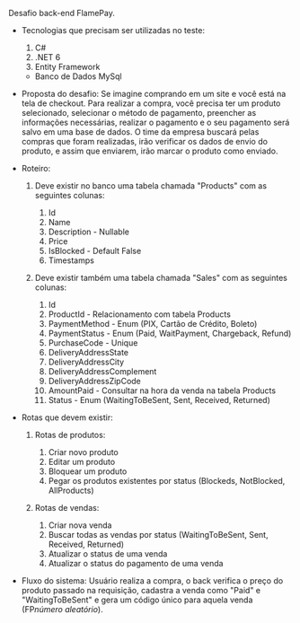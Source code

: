 Desafio back-end FlamePay.

- Tecnologias que precisam ser utilizadas no teste:
  1. C#
  2. .NET 6
  3. Entity Framework
  - Banco de Dados MySql

- Proposta do desafio:
Se imagine comprando em um site e você está na tela de checkout. Para realizar a compra, você precisa ter um produto selecionado, selecionar o método de pagamento, preencher as informações necessárias, realizar o pagamento e o seu pagamento será salvo em uma base de dados.
O time da empresa buscará pelas compras que foram realizadas, irão verificar os dados de envio do produto, e assim que enviarem, irão marcar o produto como enviado.

- Roteiro:
  1. Deve existir no banco uma tabela chamada "Products" com as seguintes colunas:
     1. Id
     2. Name
     3. Description - Nullable
     4. Price
     5. IsBlocked - Default False
     6. Timestamps
     
  2. Deve existir também uma tabela chamada "Sales" com as seguintes colunas:
     1. Id
     2. ProductId - Relacionamento com tabela Products
     3. PaymentMethod - Enum (PIX, Cartão de Crédito, Boleto)
     4. PaymentStatus - Enum (Paid, WaitPayment, Chargeback, Refund)
     5. PurchaseCode - Unique
     6. DeliveryAddressState
     7. DeliveryAddressCity
     8. DeliveryAddressComplement
     9. DeliveryAddressZipCode
     10. AmountPaid - Consultar na hora da venda na tabela Products
     11. Status - Enum (WaitingToBeSent, Sent, Received, Returned)

- Rotas que devem existir:
  1. Rotas de produtos:
     1. Criar novo produto
     2. Editar um produto
     3. Bloquear um produto
     4. Pegar os produtos existentes por status (Blockeds, NotBlocked, AllProducts)

  2. Rotas de vendas:
     1. Criar nova venda
     2. Buscar todas as vendas por status (WaitingToBeSent, Sent, Received, Returned)
     3. Atualizar o status de uma venda
     4. Atualizar o status do pagamento de uma venda

- Fluxo do sistema:
  Usuário realiza a compra, o back verifica o preço do produto passado na requisição, cadastra a venda como "Paid" e "WaitingToBeSent" e gera um código único para aquela venda (FP*número aleatório*).
